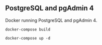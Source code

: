 ## PostgreSQL and pgAdmin 4 

Docker running PostgreSQL and pgAdmin 4.

```
docker-compose build
```

```
docker-compose up -d
```